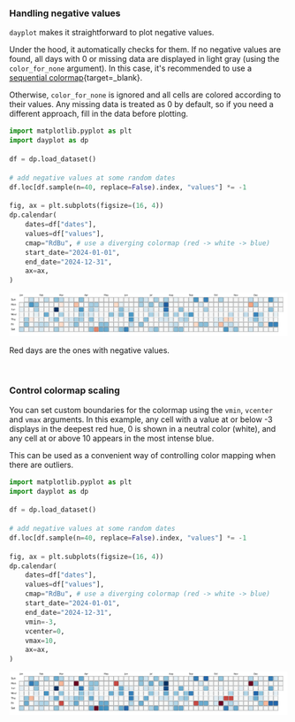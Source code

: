 ### Handling negative values

`dayplot` makes it straightforward to plot negative values.

Under the hood, it automatically checks for them. If no negative values are found, all days with 0 or missing data are displayed in light gray (using the `color_for_none` argument). In this case, it's recommended to use a [sequential colormap](https://matplotlib.org/stable/users/explain/colors/colormaps.html#sequential){target=\_blank}.

Otherwise, `color_for_none` is ignored and all cells are colored according to their values. Any missing data is treated as 0 by default, so if you need a different approach, fill in the data before plotting.

```py
import matplotlib.pyplot as plt
import dayplot as dp

df = dp.load_dataset()

# add negative values at some random dates
df.loc[df.sample(n=40, replace=False).index, "values"] *= -1

fig, ax = plt.subplots(figsize=(16, 4))
dp.calendar(
    dates=df["dates"],
    values=df["values"],
    cmap="RdBu", # use a diverging colormap (red -> white -> blue)
    start_date="2024-01-01",
    end_date="2024-12-31",
    ax=ax,
)
```

![](../img/negative-values-1.png)

Red days are the ones with negative values.

<br>

### Control colormap scaling

You can set custom boundaries for the colormap using the `vmin`, `vcenter` and `vmax` arguments. In this example, any cell with a value at or below -3 displays in the deepest red hue, 0 is shown in a neutral color (white), and any cell at or above 10 appears in the most intense blue.

This can be used as a convenient way of controlling color mapping when there are outliers.

```py
import matplotlib.pyplot as plt
import dayplot as dp

df = dp.load_dataset()

# add negative values at some random dates
df.loc[df.sample(n=40, replace=False).index, "values"] *= -1

fig, ax = plt.subplots(figsize=(16, 4))
dp.calendar(
    dates=df["dates"],
    values=df["values"],
    cmap="RdBu", # use a diverging colormap (red -> white -> blue)
    start_date="2024-01-01",
    end_date="2024-12-31",
    vmin=-3,
    vcenter=0,
    vmax=10,
    ax=ax,
)
```

![](../img/negative-values-2.png)

<br><br>
